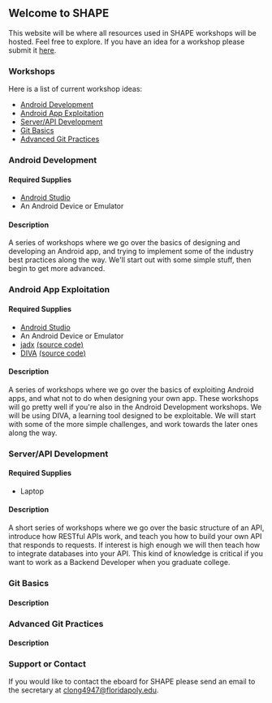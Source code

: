 <meta id="pageMetaData" pageName="Home" />

## Welcome to SHAPE

This website will be where all resources used in SHAPE workshops will be hosted. Feel free to explore.
If you have an idea for a workshop please submit it [here](https://goo.gl/forms/ml36tPrbH5ZOfXXI3).

### Workshops

Here is a list of current workshop ideas:
- [Android Development](#android-development)
- [Android App Exploitation](#android-app-exploitation)
- [Server/API Development](#serverapi-development)
- [Git Basics](#git-basics)
- [Advanced Git Practices](#advanced-git-practices)


### Android Development
#### Required Supplies
- [Android Studio](https://developer.android.com/studio/)
- An Android Device or Emulator
#### Description
A series of workshops where we go over the basics of designing and developing an Android app, and trying to implement some of the industry best practices along the way. We'll start out with some simple stuff, then begin to get more advanced.

### Android App Exploitation
#### Required Supplies
- [Android Studio](https://developer.android.com/studio/)
- An Android Device or Emulator
- [jadx](https://github.com/skylot/jadx/releases) [(source code)](https://github.com/skylot/jadx)
- [DIVA](https://payatu.com/wp-content/uploads/2016/01/diva-beta.tar.gz) [(source code)](https://github.com/payatu/diva-android)
#### Description
A series of workshops where we go over the basics of exploiting Android apps, and what not to do when designing your own app. These workshops will go pretty well if you're also in the Android Development workshops. We will be using DIVA, a learning tool designed to be exploitable. We will start with some of the more simple challenges, and work towards the later ones along the way.

### Server/API Development
#### Required Supplies
- Laptop

#### Description
A short series of workshops where we go over the basic structure of an API, introduce how RESTful APIs work, and teach you how to build your own API that responds to requests. If interest is high enough we will then teach how to integrate databases into your API. This kind of knowledge is critical if you want to work as a Backend Developer when you graduate college.

### Git Basics
#### Description

### Advanced Git Practices
#### Description


### Support or Contact

If you would like to contact the eboard for SHAPE please send an email to the secretary at [clong4947@floridapoly.edu](mailto:clong4947@floridapoly.edu).
